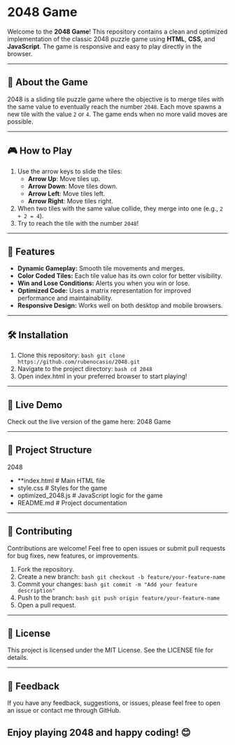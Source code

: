 # 2048 Game

Welcome to the **2048 Game**!
This repository contains a clean and optimized implementation of the classic 2048 puzzle game using **HTML**, **CSS**, and **JavaScript**. The game is responsive and easy to play directly in the browser.

---

## 🧩 About the Game

2048 is a sliding tile puzzle game where the objective is to merge tiles with the same value to eventually reach the number `2048`. Each move spawns a new tile with the value `2` or `4`. The game ends when no more valid moves are possible.

---

## 🎮 How to Play

1. Use the arrow keys to slide the tiles:
   - **Arrow Up**: Move tiles up.
   - **Arrow Down**: Move tiles down.
   - **Arrow Left**: Move tiles left.
   - **Arrow Right**: Move tiles right.
2. When two tiles with the same value collide, they merge into one (e.g., `2 + 2 = 4`).
3. Try to reach the tile with the number `2048`!

---

## 🚀 Features

- **Dynamic Gameplay:** Smooth tile movements and merges.
- **Color Coded Tiles:** Each tile value has its own color for better visibility.
- **Win and Lose Conditions:** Alerts you when you win or lose.
- **Optimized Code:** Uses a matrix representation for improved performance and maintainability.
- **Responsive Design:** Works well on both desktop and mobile browsers.

---

## 🛠️ Installation

1. Clone this repository:
   ```bash git clone https://github.com/rubenocasio/2048.git```
2. Navigate to the project directory:
    ```bash cd 2048```
3. Open index.html in your preferred browser to start playing!

---

## 🌟 Live Demo
Check out the live version of the game here: 2048 Game

---

## 📂 Project Structure
2048
- **index.html         # Main HTML file
-  style.css          # Styles for the game
-  optimized_2048.js  # JavaScript logic for the game
- README.md          # Project documentation

---

## 🤝 Contributing
Contributions are welcome! Feel free to open issues or submit pull requests for bug fixes, new features, or improvements.

1. Fork the repository.
2. Create a new branch:
    ```bash git checkout -b feature/your-feature-name```
3. Commit your changes:
   ```bash git commit -m "Add your feature description"```
4. Push to the branch:
   ```bash git push origin feature/your-feature-name```
5. Open a pull request.

---

## 📜 License
This project is licensed under the MIT License. See the LICENSE file for details.

---

## 💬 Feedback
If you have any feedback, suggestions, or issues, please feel free to open an issue or contact me through GitHub.

## Enjoy playing 2048 and happy coding! 😊
